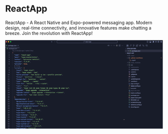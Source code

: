 # ReactApp

ReactApp - A React Native and Expo-powered messaging app. Modern design, real-time connectivity, and innovative features make chatting a breeze. Join the revolution with ReactApp!

![Screenshot of project](https://raw.githubusercontent.com/slvstr-dev/react-app/master/screenshot.png)
